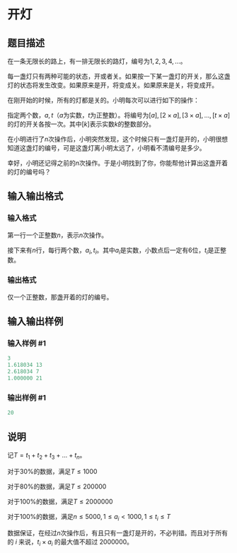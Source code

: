 # 开灯

## 题目描述

在一条无限长的路上，有一排无限长的路灯，编号为$1,2,3,4,…$。

每一盏灯只有两种可能的状态，开或者关。如果按一下某一盏灯的开关，那么这盏灯的状态将发生改变。如果原来是开，将变成关。如果原来是关，将变成开。

在刚开始的时候，所有的灯都是关的。小明每次可以进行如下的操作：

指定两个数，$a,t$（$a$为实数，$t$为正整数）。将编号为$[a],[2 \times a],[3 \times a],…,[t \times a]$的灯的开关各按一次。其中$[k]$表示实数$k$的整数部分。

在小明进行了$n$次操作后，小明突然发现，这个时候只有一盏灯是开的，小明很想知道这盏灯的编号，可是这盏灯离小明太远了，小明看不清编号是多少。

幸好，小明还记得之前的$n$次操作。于是小明找到了你，你能帮他计算出这盏开着的灯的编号吗？

## 输入输出格式

### 输入格式

第一行一个正整数$n$，表示$n$次操作。

接下来有$n$行，每行两个数，$a_i,t_i$。其中$a_i$是实数，小数点后一定有$6$位，$t_i$是正整数。

### 输出格式

仅一个正整数，那盏开着的灯的编号。

## 输入输出样例

### 输入样例 #1

```cpp
3
1.618034 13
2.618034 7
1.000000 21
```


### 输出样例 #1

```cpp
20
```


## 说明

记$T=t_1+t_2+t_3+…+t_n$。

对于$30\%$的数据，满足$T \le 1000$

对于$80\%$的数据，满足$T \le 200000$

对于$100\%$的数据，满足$T \le 2000000$

对于$100\%$的数据，满足$n \le 5000,1 \le a_i<1000,1 \le t_i \le T$

数据保证，在经过$n$次操作后，有且只有一盏灯是开的，不必判错。而且对于所有的 $i$ 来说，$t_i\times a_i$ 的最大值不超过 2000000。

